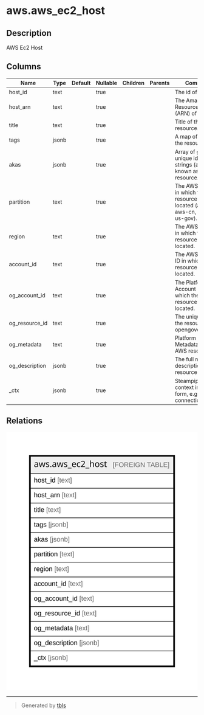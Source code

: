 # aws.aws_ec2_host

## Description

AWS Ec2 Host

## Columns

| Name | Type | Default | Nullable | Children | Parents | Comment |
| ---- | ---- | ------- | -------- | -------- | ------- | ------- |
| host_id | text |  | true |  |  | The id of the host. |
| host_arn | text |  | true |  |  | The Amazon Resource Name (ARN) of the host |
| title | text |  | true |  |  | Title of the resource. |
| tags | jsonb |  | true |  |  | A map of tags for the resource. |
| akas | jsonb |  | true |  |  | Array of globally unique identifier strings (also known as) for the resource. |
| partition | text |  | true |  |  | The AWS partition in which the resource is located (aws, aws-cn, or aws-us-gov). |
| region | text |  | true |  |  | The AWS Region in which the resource is located. |
| account_id | text |  | true |  |  | The AWS Account ID in which the resource is located. |
| og_account_id | text |  | true |  |  | The Platform Account ID in which the resource is located. |
| og_resource_id | text |  | true |  |  | The unique ID of the resource in opengovernance. |
| og_metadata | text |  | true |  |  | Platform Metadata of the AWS resource. |
| og_description | jsonb |  | true |  |  | The full model description of the resource |
| _ctx | jsonb |  | true |  |  | Steampipe context in JSON form, e.g. connection_name. |

## Relations

![er](aws.aws_ec2_host.svg)

---

> Generated by [tbls](https://github.com/k1LoW/tbls)
